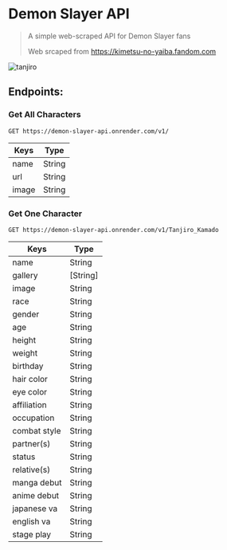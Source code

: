 # Demon Slayer API
> A simple web-scraped API for Demon Slayer fans 
> 
> Web srcaped from https://kimetsu-no-yaiba.fandom.com

![tanjiro](https://user-images.githubusercontent.com/58461444/171970590-61e55510-c891-4509-aefc-1e8136ca9ee8.gif)

## Endpoints:

### Get All Characters
```GET https://demon-slayer-api.onrender.com/v1/```
 
| Keys  | Type |
| ------------- | ------------- |
| name  | String  |
| url  | String  |
| image | String |

### Get One Character
```GET https://demon-slayer-api.onrender.com/v1/Tanjiro_Kamado```

| Keys  | Type |
| ------------- | ------------- |
| name  | String  |
| gallery  | [String]  |
| image | String |
| race | String |
| gender | String |
| age | String |
| height | String |
| weight | String |
| birthday | String |
| hair color | String |
| eye color | String |
| affiliation | String |
| occupation | String |
| combat style | String |
| partner(s) | String |
| status | String |
| relative(s) | String |
| manga debut | String |
| anime debut | String |
| japanese va | String | 
| english va | String |
| stage play | String |
